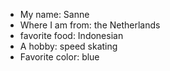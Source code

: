 * My name: Sanne
* Where I am from: the Netherlands
* favorite food: Indonesian
* A hobby: speed skating
* Favorite color: blue
